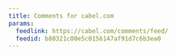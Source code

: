 ```yaml
---
title: Comments for cabel.com
params:
  feedlink: https://cabel.com/comments/feed/
  feedid: b80321c00e5c0156147af91d7c6b3ea0
---
```

